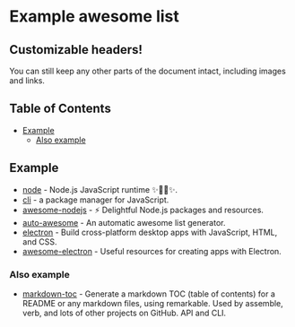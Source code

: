 # Example awesome list

## Customizable headers!
You can still keep any other parts of the document intact, including images and links.

## Table of Contents

- [Example](#example)
  * [Also example](#also-example)

## Example
 - [node](https://github.com/nodejs/node) - Node.js JavaScript runtime :sparkles::turtle::rocket::sparkles:.
 - [cli](https://github.com/npm/cli) - a package manager for JavaScript.
 - [awesome-nodejs](https://github.com/sindresorhus/awesome-nodejs) - :zap: Delightful Node.js packages and resources.
 - [auto-awesome](https://github.com/tomblcode/auto-awesome) - An automatic awesome list generator.
 - [electron](https://github.com/electron/electron) - Build cross-platform desktop apps with JavaScript, HTML, and CSS.
 - [awesome-electron](https://github.com/sindresorhus/awesome-electron) - Useful resources for creating apps with Electron.

### Also example
 - [markdown-toc](https://github.com/jonschlinkert/markdown-toc) - Generate a markdown TOC (table of contents) for a README or any markdown files, using remarkable. Used by assemble, verb, and lots of other projects on GitHub. API and CLI.
